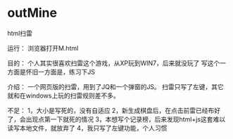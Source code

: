 # outMine
html扫雷

运行：
浏览器打开M.html

目的：
个人其实很喜欢扫雷这个游戏，从XP玩到WIN7，后来就没玩了
写这个一方面是怀旧一方面是，练习下JS

介绍：
一个网页版的扫雷，用到了JQ和一个弹窗的JS。
扫雷只写了左键，其它就和在windows上玩的扫雷规则差不多。

不足：
1，大小是写死的，没有自适应
2，新生成棋盘后，在点击前雷已经布好了，会出现点第一下就死的情况
3，本想写个记录榜，后来发现html+js这套难以读写本地文件，就放弃了
4，我只写了左键功能，个人习惯

